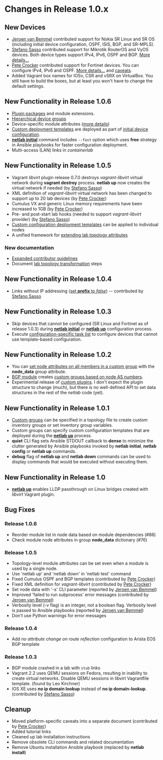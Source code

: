 # Changes in Release 1.0.x

## New Devices

* [Jeroen van Bemmel](https://github.com/jbemmel) contributed support for Nokia SR Linux and SR OS (including initial device configuration, OSPF, ISIS, BGP, and SR-MPLS).
* [Stefano Sasso](https://github.com/ssasso) contributed support for Mikrotik RouterOS and VyOS devices. Both device types support IPv4, IPv6, OSPF and BGP. [More details...](../platforms.md)
* [Pete Crocker](https://www.linkedin.com/in/petercrocker/) contributed support for Fortinet devices. You can configure IPv4, IPv6 and OSPF. [More details...](../platforms.md) and [caveats](caveats-fortios).
* Added Vagrant box names for IOSv, CSR and vSRX on VirtualBox. You still have to build the boxes, but at least you won't have to change the default settings.

## New Functionality in Release 1.0.6

* [Plugin packages](../plugins.md) and module extensions.
* [Hierarchical device groups](groups-hierarchy)
* Device-specific module attributes ([more details](../dev/module-attributes.md))
* [Custom deployment templates](custom-config) are deployed as part of [initial device configuration](../netlab/initial.md).
* **[netlab initial](../netlab/initial.md)** command includes `--fast` option which uses **free** strategy in Ansible playbooks for faster configuration deployment.
* Multi-access (LAN) links in *containerlab*

## New Functionality in Release 1.0.5

* Vagrant *libvirt* plugin release 0.7.0 destroys *vagrant-libvirt* virtual network during **vagrant destroy** process. **netlab up** now creates the virtual network if needed (by [Stefano Sasso](https://github.com/ssasso))
* XML definition of *vagrant-libvirt* virtual network has been changed to support up to 20 lab devices (by [Pete Crocker](https://github.com/petercrocker))
* Cumulus VX and generic Linux memory requirements have been increased to 1GB (by [Pete Crocker](https://github.com/petercrocker))
* Pre- and post-start lab hooks (needed to support *vagrant-libvirt* provider) (by [Stefano Sasso](https://github.com/ssasso))
* [Custom configuration deployment templates](custom-config) can be applied to individual nodes
* A unified framework for [extending lab topology attributes](../extend-attributes.md)

### New documentation

* [Expanded contributor guidelines](../dev/guidelines.md)
* Document [lab topology transformation](../dev/transform.md) steps

## New Functionality in Release 1.0.4

* Links without IP addressing ([set **prefix** to *false*](../links.md#link-attributes)) -- contributed by [Stefano Sasso](https://github.com/ssasso)

## New Functionality in Release 1.0.3

* Skip devices that cannot be configured (SR Linux and Fortinet as of release 1.0.3) during **[netlab initial](../netlab/initial.md)** or **[netlab up](../netlab/up.md)** configuration process.
* Execute [configuration-specific task list](../dev/devices.md#configuring-the-device) to configure devices that cannot use template-based configuration.

## New Functionality in Release 1.0.2

* You can [set node attributes on all members in a custom group](groups-object-data) with the **node_data** group attribute.
* [BGP module](module-bgp) creates [custom groups based on node AS numbers](groups-bgp).
* Experimental release of [custom plugins](topo-plugins). I don't expect the plugin structure to change (much), but there is no well-defined API to set data structures in the rest of the *netlab* code (yet).

## New Functionality in Release 1.0.1

* [Custom groups](topo-groups) can be specified in a topology file to create custom inventory groups or set inventory group variables.
* Custom groups can specify custom configuration templates that are deployed during the **[netlab up](netlab-up)** process.
* **quiet** CLI flag sets Ansible STDOUT callback to **dense** to minimize the clutter generated by Ansible playbooks invoked by **netlab initial**, **netlab config** or **netlab up** commands.
* **debug** flag of **netlab up** and **netlab down** commands can be used to display commands that would be executed without executing them.

## New Functionality in Release 1.0

* **[netlab up](../netlab/up.md)** enables LLDP passthrough on Linux bridges created with *libvirt* Vagrant plugin.

## Bug Fixes

### Release 1.0.6

* Reorder module list in node data based on module dependencies (#86)
* Check module node attributes in group **node_data** dictionary (#76)

### Release 1.0.5

* Topology-level module attributes can be set even when a module is used by a single node.
* Use 'netlab up' and 'netlab down' in 'netlab test' command
* Fixed Cumulus OSPF and BGP templates (contributed by [Pete Crocker](https://github.com/petercrocker))
* Fixed XML definition for *vagrant-libvirt* (contributed by [Pete Crocker](https://github.com/petercrocker))
* Set node data with '-s' CLI parameter (reported by [Jeroen van Bemmel](https://github.com/jbemmel))
* Improved 'failed to run subprocess' error messages (contributed by [Jeroen van Bemmel](https://github.com/jbemmel))
* Verbosity level (-v flag) is an integer, not a boolean flag. Verbosity level is passed to Ansible playbooks (reported by [Jeroen van Bemmel](https://github.com/jbemmel))
* Don't use Python warnings for error messages

### Release 1.0.4

* Add *no attribute change on route reflection* configuration to Arista EOS BGP template

### Release 1.0.3

* BGP module crashed in a lab with `stub` links
* Vagrant 2.2 uses QEMU sessions on Fedora, resulting in inability to create virtual networks. Disable QEMU sessions in libvirt Vagrantfile template. (found by Leo Kirchner)
* IOS XE uses **no ip domain lookup** instead of **no ip domain-lookup**. (contributed by [Stefano Sasso](https://github.com/ssasso))

## Cleanup

* Moved platform-specific caveats into a separate document (contributed by [Pete Crocker](https://www.linkedin.com/in/petercrocker/))
* Added tutorial links
* Cleaned up lab installation instructions
* Remove obsolete CLI commands and related documentation
* Remove Ubuntu installation Ansible playbook (replaced by **netlab install**)
